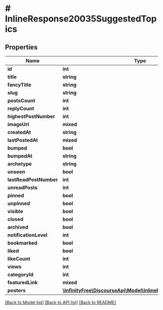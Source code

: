 # # InlineResponse20035SuggestedTopics

## Properties

Name | Type | Description | Notes
------------ | ------------- | ------------- | -------------
**id** | **int** |  | [optional]
**title** | **string** |  | [optional]
**fancyTitle** | **string** |  | [optional]
**slug** | **string** |  | [optional]
**postsCount** | **int** |  | [optional]
**replyCount** | **int** |  | [optional]
**highestPostNumber** | **int** |  | [optional]
**imageUrl** | **mixed** |  | [optional]
**createdAt** | **string** |  | [optional]
**lastPostedAt** | **mixed** |  | [optional]
**bumped** | **bool** |  | [optional]
**bumpedAt** | **string** |  | [optional]
**archetype** | **string** |  | [optional]
**unseen** | **bool** |  | [optional]
**lastReadPostNumber** | **int** |  | [optional]
**unreadPosts** | **int** |  | [optional]
**pinned** | **bool** |  | [optional]
**unpinned** | **bool** |  | [optional]
**visible** | **bool** |  | [optional]
**closed** | **bool** |  | [optional]
**archived** | **bool** |  | [optional]
**notificationLevel** | **int** |  | [optional]
**bookmarked** | **bool** |  | [optional]
**liked** | **bool** |  | [optional]
**likeCount** | **int** |  | [optional]
**views** | **int** |  | [optional]
**categoryId** | **int** |  | [optional]
**featuredLink** | **mixed** |  | [optional]
**posters** | [**\InfinityFree\DiscourseApi\Model\InlineResponse20035Posters[]**](InlineResponse20035Posters.md) |  | [optional]

[[Back to Model list]](../../README.md#models) [[Back to API list]](../../README.md#endpoints) [[Back to README]](../../README.md)
